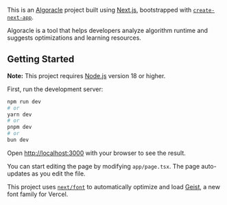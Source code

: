 This is an [Algoracle](https://algoracle.io) project built using [Next.js](https://nextjs.org), bootstrapped with [`create-next-app`](https://nextjs.org/docs/app/api-reference/cli/create-next-app).

Algoracle is a tool that helps developers analyze algorithm runtime and suggests optimizations and learning resources.

## Getting Started

**Note:** This project requires [Node.js](https://nodejs.org) version 18 or higher.

First, run the development server:

```bash
npm run dev
# or
yarn dev
# or
pnpm dev
# or
bun dev
```

Open [http://localhost:3000](http://localhost:3000) with your browser to see the result.

You can start editing the page by modifying `app/page.tsx`. The page auto-updates as you edit the file.

This project uses [`next/font`](https://nextjs.org/docs/app/building-your-application/optimizing/fonts) to automatically optimize and load [Geist](https://vercel.com/font), a new font family for Vercel.
